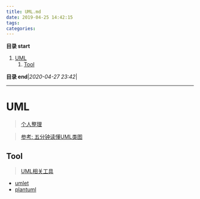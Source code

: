 ```yaml
---
title: UML.md
date: 2019-04-25 14:42:15
tags: 
categories: 
---
```


**目录 start**

1. [UML](#uml)
    1. [Tool](#tool)

**目录 end**|_2020-04-27 23:42_|
****************************************
# UML
> [个人整理](https://github.com/Kuangcp/TechGraph/tree/master/UML)

> [参考: 五分钟读懂UML类图](https://www.cnblogs.com/shindo/p/5579191.html)  

## Tool
> [UML相关工具](https://alternativeto.net/software/staruml/)

- [umlet](https://www.umlet.com)
- [plantuml](http://plantuml.com)
